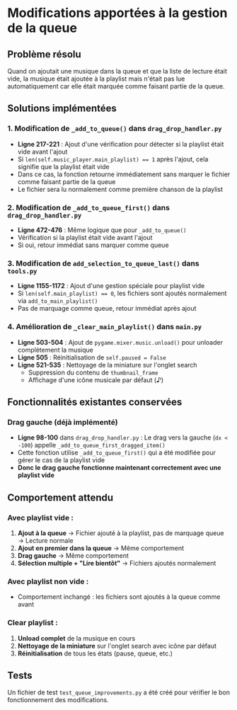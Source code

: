 # Modifications apportées à la gestion de la queue

## Problème résolu
Quand on ajoutait une musique dans la queue et que la liste de lecture était vide, la musique était ajoutée à la playlist mais n'était pas lue automatiquement car elle était marquée comme faisant partie de la queue.

## Solutions implémentées

### 1. Modification de `_add_to_queue()` dans `drag_drop_handler.py`
- **Ligne 217-221** : Ajout d'une vérification pour détecter si la playlist était vide avant l'ajout
- Si `len(self.music_player.main_playlist) == 1` après l'ajout, cela signifie que la playlist était vide
- Dans ce cas, la fonction retourne immédiatement sans marquer le fichier comme faisant partie de la queue
- Le fichier sera lu normalement comme première chanson de la playlist

### 2. Modification de `_add_to_queue_first()` dans `drag_drop_handler.py`
- **Ligne 472-476** : Même logique que pour `_add_to_queue()`
- Vérification si la playlist était vide avant l'ajout
- Si oui, retour immédiat sans marquer comme queue

### 3. Modification de `add_selection_to_queue_last()` dans `tools.py`
- **Ligne 1155-1172** : Ajout d'une gestion spéciale pour playlist vide
- Si `len(self.main_playlist) == 0`, les fichiers sont ajoutés normalement via `add_to_main_playlist()`
- Pas de marquage comme queue, retour immédiat après ajout

### 4. Amélioration de `_clear_main_playlist()` dans `main.py`
- **Ligne 503-504** : Ajout de `pygame.mixer.music.unload()` pour unloader complètement la musique
- **Ligne 505** : Réinitialisation de `self.paused = False`
- **Ligne 521-535** : Nettoyage de la miniature sur l'onglet search
  - Suppression du contenu de `thumbnail_frame`
  - Affichage d'une icône musicale par défaut (♪)

## Fonctionnalités existantes conservées

### Drag gauche (déjà implémenté)
- **Ligne 98-100** dans `drag_drop_handler.py` : Le drag vers la gauche (`dx < -100`) appelle `_add_to_queue_first_dragged_item()`
- Cette fonction utilise `_add_to_queue_first()` qui a été modifiée pour gérer le cas de la playlist vide
- **Donc le drag gauche fonctionne maintenant correctement avec une playlist vide**

## Comportement attendu

### Avec playlist vide :
1. **Ajout à la queue** → Fichier ajouté à la playlist, pas de marquage queue → Lecture normale
2. **Ajout en premier dans la queue** → Même comportement
3. **Drag gauche** → Même comportement
4. **Sélection multiple + "Lire bientôt"** → Fichiers ajoutés normalement

### Avec playlist non vide :
- Comportement inchangé : les fichiers sont ajoutés à la queue comme avant

### Clear playlist :
1. **Unload complet** de la musique en cours
2. **Nettoyage de la miniature** sur l'onglet search avec icône par défaut
3. **Réinitialisation** de tous les états (pause, queue, etc.)

## Tests
Un fichier de test `test_queue_improvements.py` a été créé pour vérifier le bon fonctionnement des modifications.